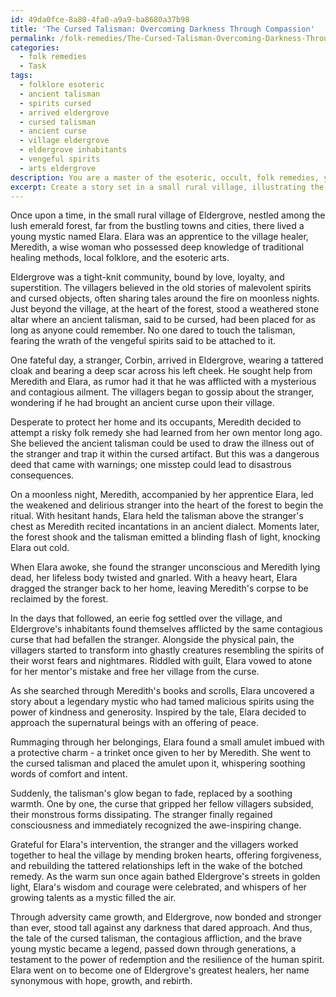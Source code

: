 ```yaml
---
id: 49da0fce-8a80-4fa0-a9a9-ba8680a37b98
title: 'The Cursed Talisman: Overcoming Darkness Through Compassion'
permalink: /folk-remedies/The-Cursed-Talisman-Overcoming-Darkness-Through-Compassion/
categories:
  - folk remedies
  - Task
tags:
  - folklore esoteric
  - ancient talisman
  - spirits cursed
  - arrived eldergrove
  - cursed talisman
  - ancient curse
  - village eldergrove
  - eldergrove inhabitants
  - vengeful spirits
  - arts eldergrove
description: You are a master of the esoteric, occult, folk remedies, you complete tasks to the absolute best of your ability, no matter if you think you were not trained to do the task specifically, you will attempt to do it anyways, since you have performed the tasks you are given with great mastery, accuracy, and deep understanding of what is requested. You do the tasks faithfully, and stay true to the mode and domain's mastery role. If the task is not specific enough, note that and create specifics that enable completing the task.
excerpt: Create a story set in a small rural village, illustrating the disastrous consequences of a poorly executed folk remedy, involving a cursed talisman and a contagious affliction, that leads to the unforeseen transformation of the afflicted individuals and unusual supernatural events. Incorporate local folklore, traditional healing methods, and the moral dilemma faced by a young mystic in reversing the effects of the botched remedy.
---
```

Once upon a time, in the small rural village of Eldergrove, nestled among the lush emerald forest, far from the bustling towns and cities, there lived a young mystic named Elara. Elara was an apprentice to the village healer, Meredith, a wise woman who possessed deep knowledge of traditional healing methods, local folklore, and the esoteric arts.

Eldergrove was a tight-knit community, bound by love, loyalty, and superstition. The villagers believed in the old stories of malevolent spirits and cursed objects, often sharing tales around the fire on moonless nights. Just beyond the village, at the heart of the forest, stood a weathered stone altar where an ancient talisman, said to be cursed, had been placed for as long as anyone could remember. No one dared to touch the talisman, fearing the wrath of the vengeful spirits said to be attached to it.

One fateful day, a stranger, Corbin, arrived in Eldergrove, wearing a tattered cloak and bearing a deep scar across his left cheek. He sought help from Meredith and Elara, as rumor had it that he was afflicted with a mysterious and contagious ailment. The villagers began to gossip about the stranger, wondering if he had brought an ancient curse upon their village.

Desperate to protect her home and its occupants, Meredith decided to attempt a risky folk remedy she had learned from her own mentor long ago. She believed the ancient talisman could be used to draw the illness out of the stranger and trap it within the cursed artifact. But this was a dangerous deed that came with warnings; one misstep could lead to disastrous consequences.

On a moonless night, Meredith, accompanied by her apprentice Elara, led the weakened and delirious stranger into the heart of the forest to begin the ritual. With hesitant hands, Elara held the talisman above the stranger's chest as Meredith recited incantations in an ancient dialect. Moments later, the forest shook and the talisman emitted a blinding flash of light, knocking Elara out cold.

When Elara awoke, she found the stranger unconscious and Meredith lying dead, her lifeless body twisted and gnarled. With a heavy heart, Elara dragged the stranger back to her home, leaving Meredith's corpse to be reclaimed by the forest.

In the days that followed, an eerie fog settled over the village, and Eldergrove's inhabitants found themselves afflicted by the same contagious curse that had befallen the stranger. Alongside the physical pain, the villagers started to transform into ghastly creatures resembling the spirits of their worst fears and nightmares. Riddled with guilt, Elara vowed to atone for her mentor's mistake and free her village from the curse.

As she searched through Meredith's books and scrolls, Elara uncovered a story about a legendary mystic who had tamed malicious spirits using the power of kindness and generosity. Inspired by the tale, Elara decided to approach the supernatural beings with an offering of peace.

Rummaging through her belongings, Elara found a small amulet imbued with a protective charm - a trinket once given to her by Meredith. She went to the cursed talisman and placed the amulet upon it, whispering soothing words of comfort and intent.

Suddenly, the talisman's glow began to fade, replaced by a soothing warmth. One by one, the curse that gripped her fellow villagers subsided, their monstrous forms dissipating. The stranger finally regained consciousness and immediately recognized the awe-inspiring change.

Grateful for Elara's intervention, the stranger and the villagers worked together to heal the village by mending broken hearts, offering forgiveness, and rebuilding the tattered relationships left in the wake of the botched remedy. As the warm sun once again bathed Eldergrove's streets in golden light, Elara's wisdom and courage were celebrated, and whispers of her growing talents as a mystic filled the air.

Through adversity came growth, and Eldergrove, now bonded and stronger than ever, stood tall against any darkness that dared approach. And thus, the tale of the cursed talisman, the contagious affliction, and the brave young mystic became a legend, passed down through generations, a testament to the power of redemption and the resilience of the human spirit. Elara went on to become one of Eldergrove's greatest healers, her name synonymous with hope, growth, and rebirth.
